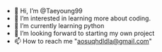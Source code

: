 - 👋 Hi, I’m @Taeyoung99
- 👀 I’m interested in learning more about coding.
- 🌱 I’m currently learning python
- 💞️ I’m looking forward to starting my own project
- 📫 How to reach me "aosuqhdldla@gmail.com"

<!---
Taeyoung99/Taeyoung99 is a ✨ special ✨ repository because its `README.md` (this file) appears on your GitHub profile.
You can click the Preview link to take a look at your changes.
--->
